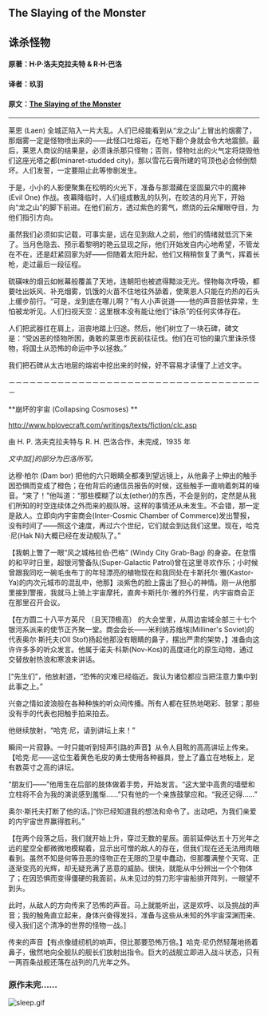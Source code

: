 ## The Slaying of the Monster

## 诛杀怪物

#### 原著：H·P·洛夫克拉夫特 & R·H·巴洛

#### 译者：玖羽

#### 原文：[The Slaying of the Monster](http://www.hplovecraft.com/writings/texts/fiction/sm.asp)

---

莱恩 (Laen) 全城正陷入一片大乱。人们已经能看到从“龙之山”上冒出的烟雾了，那烟雾一定是怪物喷出来的——此怪口吐熔岩，在地下翻个身就会令大地震颤。最后，莱恩人商议的结果是，必须诛杀那只怪物；否则，怪物吐出的火气定将烧毁他们这座光塔之都(minaret-studded city)，那以雪花石膏所建的穹顶也必会倾倒颓坏。人们发誓，一定要阻止此等惨剧发生。

于是，小小的人影便聚集在松明的火光下，准备与那潜藏在坚固巢穴中的魔神 (Evil One) 作战。夜幕降临时，人们组成散乱的队列，在皎洁的月光下，开始向“龙之山”的脚下前进。在他们前方，透过紫色的雾气，燃烧的云朵耀眼夺目，为他们指引方向。

虽然我们必须如实记载，可事实是，远在见到敌人之前，他们的情绪就低沉下来了。当月色隐去、预示着黎明的艳云显现之际，他们开始发自内心地希望，不管龙在不在，还是赶紧回家为好——但随着太阳升起，他们又稍稍恢复了勇气，挥着长枪，走过最后一段征程。

硫磺味的烟云如帐幕般覆盖了天地，连朝阳也被遮得黯淡无光。怪物每次呼吸，都要吐出妖风、补充烟雾，饥饿的火苗不住地往外舔着，使莱恩人只能在灼热的石头上缓步前行。“可是，龙到底在哪儿啊？”有人小声说道——他的声音胆怯异常，生怕被龙听见。人们扫视天空：这里根本没有能让他们“诛杀”的任何实体存在。

人们把武器扛在肩上，沮丧地踏上归途。然后，他们树立了一块石碑，碑文是：“受凶恶的怪物所困，勇敢的莱恩市民前往征伐。他们在可怕的巢穴里诛杀怪物，将国土从恐怖的命运中予以拯救。”

我们把石碑从太古地层的熔岩中挖出来的时候，好不容易才读懂了上述文字。

－－－－－－－－－－－－－－－－－－－－－－－－－－－－－－－－－－－－－

**崩坏的宇宙 (Collapsing Cosmoses) **

http://www.hplovecraft.com/writings/texts/fiction/clc.asp

由 H. P. 洛夫克拉夫特与 R. H. 巴洛合作，未完成，1935 年

_文中加[]的部分为巴洛所写。_

达穆·柏尔 (Dam bor) 把他的六只眼睛全都凑到望远镜上，从他鼻子上伸出的触手因恐惧而变成了橙色；在他背后的通信员报告的时候，这些触手一直响着刺耳的噪音。“来了！”他叫道：“那些模糊了以太(ether)的东西，不会是别的，定然是从我们所知的时空连续体之外而来的舰队呀。这样的事情还从未发生。不会错，那一定是敌人。立即向内宇宙商会(Inter-Cosmic Chamber of Commerce)发出警报，没有时间了——照这个速度，再过六个世纪，它们就会到达我们这里。现在，哈克·尼(Hak Ni)大概已经在发动舰队了。”

【我朝上瞥了一眼“风之城格拉伯·巴格” (Windy City Grab-Bag) 的身姿。在怠惰的和平时日里，超银河警备队(Super-Galactic Patrol)曾在这里寻欢作乐；小时候曾跟我同吃一碗毛虫布丁的年轻漂亮的植物现在和我同处在卡斯托尔·雅(Kastor-Ya)的内次元城市的混乱中，他那】淡紫色的脸上露出了担心的神情。刚一从他那里接到警报，我就马上骑上宇宙摩托，直奔卡斯托尔·雅的外行星，内宇宙商会正在那里召开会议。

【在方圆二十八平方英尺 （且天顶极高） 的大会堂里，从周边宙域全部三十七个银河系派来的使节正齐聚一堂。商会会长——米利纳苏维埃(Milliner's Soviet)的代表奥尔·斯托夫(Oll Stof)扬起他那没有眼睛的鼻子，摆出严肃的架势，】准备向这许许多多的听众发言。他属于诺夫·科斯(Nov-Kos)的高度进化的原生动物，通过交替放射热浪和寒浪来讲话。

[“先生们”，他放射道，“恐怖的灾难已经临近。我认为诸位都应当把注意力集中到此事之上。”

兴奋之情如波浪般在各种种族的听众间传播。所有人都在狂热地喝彩、鼓掌；那些没有手的代表也把触手拍来拍去。

他继续放射，“哈克·尼，请到讲坛上来！”

瞬间一片寂静。一时只能听到轻声引路的声音】从令人目眩的高高讲坛上传来。【哈克·尼——这位生着黄色毛皮的勇士使用各种器具，登上了矗立在地板上，足有数英寸之高的讲坛。

“朋友们——”他用生在后部的肢体做着手势，开始发言。“这大堂中高贵的墙壁和立柱将不会为我的演说感到羞惭……”只有他的一个亲族鼓掌应和。“我还记得……”

奥尔·斯托夫打断了他的话。]“你已经知道我的想法和命令了。出动吧，为我们亲爱的内宇宙世界赢得胜利。”

【在两个段落之后，我们就开始上升，穿过无数的星辰。面前延伸达五十万光年之远的星空全都微微地模糊着，显示出可憎的敌人的存在，但我们现在还无法用肉眼看到。虽然不知是何等丑恶的怪物正在无限的卫星中蠢动，但那覆满整个天穹、正逐渐变亮的光辉，却无疑充满了恶意的威胁。很快，就能从中分辨出一个个物体了；在因恐惧而变得僵硬的我面前，从未见过的剪刀形宇宙船排开阵列，一眼望不到头。

此时，从敌人的方向传来了恐怖的声音。马上就能听出，这是欢呼、以及挑战的声音；我的触角直立起来，身体兴奋得发抖，准备与这些从未知的外宇宙深渊而来、侵入我们这个清净的世界的怪物一战。]

传来的声音【有点像缝纫机的响声，但比那要恐怖万倍。】哈克·尼仍然轻蔑地扬着鼻子，傲然地向全舰队的舰长们放射出指令。巨大的战舰立即进入战斗状态，只有一两百条战舰还落在战列的几光年之外。

### 原作未完……

![sleep.gif](style_emoticons/default/sleep.gif)
